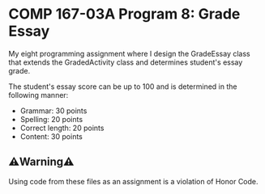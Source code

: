# COMP 167-03A Program 8: Grade Essay
My eight programming assignment where I design the GradeEssay class that extends the GradedActivity class and determines student's essay grade.

The student's essay score can be up to 100 and is determined in the following manner:
* Grammar: 30 points
* Spelling: 20 points
* Correct length: 20 points
* Content: 30 points

## ⚠️Warning⚠️
Using code from these files as an assignment is a violation of Honor Code.
